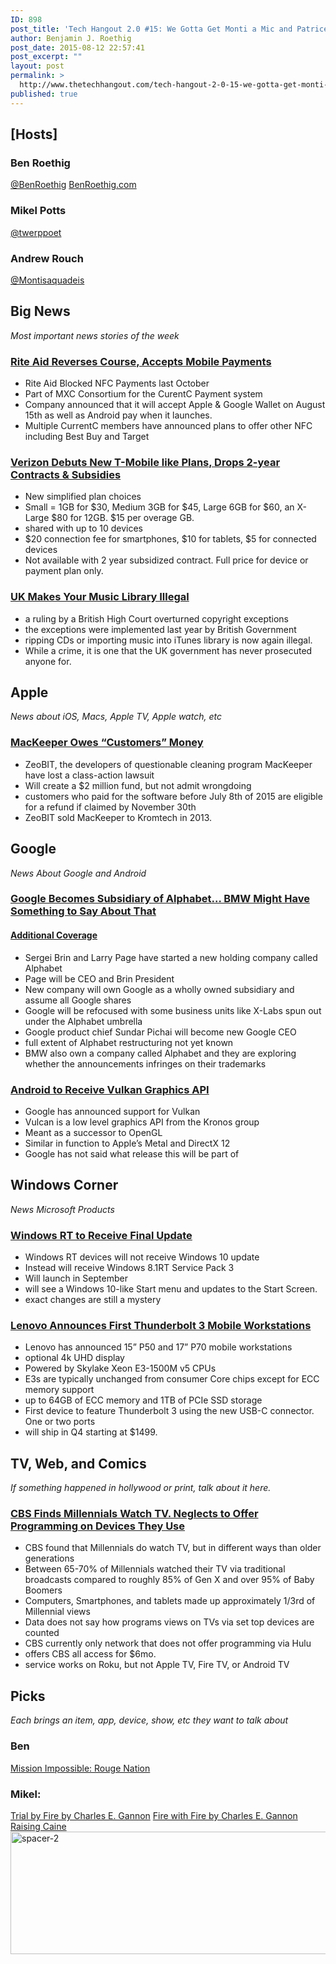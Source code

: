```yaml
---
ID: 898
post_title: 'Tech Hangout 2.0 #15: We Gotta Get Monti a Mic and Patrice Some Internet'
author: Benjamin J. Roethig
post_date: 2015-08-12 22:57:41
post_excerpt: ""
layout: post
permalink: >
  http://www.thetechhangout.com/tech-hangout-2-0-15-we-gotta-get-monti-a-mic-and-patrice-some-internet/
published: true
---
```

## [Hosts]

### Ben Roethig
[@BenRoethig](http:www.twitter.com/benroethig)
[BenRoethig.com](http://www.benroethig.com)

### Mikel Potts
[@twerppoet](http://www.twitter.com/twerppoet)

### Andrew Rouch
[@Montisaquadeis](http://www.twitter.com/Montisaquadeis)

## Big News
*Most important news stories of the week*

### [Rite Aid Reverses Course, Accepts Mobile Payments](http://www.theverge.com/2015/8/11/9130295/rite-aid-taking-apple-pay-google-wallet-august-15)
- Rite Aid Blocked NFC Payments last October
- Part of MXC Consortium for the CurentC Payment system
- Company announced that it will accept Apple & Google Wallet on August 15th as well as Android pay when it launches.
- Multiple CurrentC members have announced plans to offer other NFC including Best Buy and Target

### [Verizon Debuts New T-Mobile like Plans, Drops 2-year Contracts & Subsidies](http://www.macobserver.com/tmo/article/verizons-new-phone-plans-prove-sometimes-you-follow-the-little-guy)
- New simplified plan choices
- Small = 1GB for $30, Medium 3GB for $45, Large 6GB for $60, an X-Large $80 for 12GB.  $15 per overage GB.
- shared with up to 10 devices
- $20 connection fee for smartphones, $10 for tablets, $5 for connected devices
- Not available with 2 year subsidized contract.  Full price for device or payment plan only.

### [UK Makes Your Music Library Illegal](https://torrentfreak.com/itunes-is-illegal-under-uk-copyright-law-150805/)
- a ruling by a British High Court overturned copyright exceptions
- the exceptions were implemented last year by British Government
- ripping CDs or importing music into iTunes library is now again illegal.
- While a crime, it is one that the UK government has never prosecuted anyone for.

## Apple
*News about iOS, Macs, Apple TV, Apple watch, etc*

### [MacKeeper Owes “Customers” Money](http://www.cultofmac.com/384842/the-makers-of-mackeeper-owe-you-a-refund)
- ZeoBIT, the developers of questionable cleaning program MacKeeper have lost a class-action lawsuit
- Will create a $2 million fund, but not admit wrongdoing 
- customers who paid for the software before July 8th of 2015 are eligible for a refund if claimed by November 30th
- ZeoBIT sold MacKeeper to Kromtech in 2013.

## Google
*News About Google and Android*

### [Google Becomes Subsidiary of Alphabet… BMW Might Have Something to Say About That](http://www.thetechhangout.com/google-reorganizes-into-alphabet/)
#### [Additional Coverage](http://www.reuters.com/article/2015/08/11/us-bmw-google-trademark-idUSKCN0QG1U420150811)
- Sergei Brin and Larry Page have started a new holding company called Alphabet
- Page will be CEO and Brin President
- New company will own Google as a wholly owned subsidiary and assume all Google shares
- Google will be refocused with some business units like X-Labs spun out under the Alphabet umbrella
- Google product chief Sundar Pichai will become new Google CEO
- full extent of Alphabet restructuring not yet known
- BMW also own a company called Alphabet and they are exploring whether the announcements infringes on their trademarks

### [Android to Receive Vulkan Graphics API](http://techcrunch.com/2015/08/10/google-will-soon-bring-metal-like-low-overhead-graphics-api-to-android/)
- Google has announced support for Vulkan
- Vulcan is a low level graphics API from the Kronos group
- Meant as a successor to OpenGL
- Similar in function to Apple’s Metal and DirectX 12
- Google has not said what release this will be part of


## Windows Corner
*News Microsoft Products*

### [Windows RT to Receive Final Update](http://wmpoweruser.com/microsoft-windows-8-1-rt-update-3-will-improve-the-start-menu-and-lock-screen/)
- Windows RT devices will not receive Windows 10 update
- Instead will receive Windows 8.1RT Service Pack 3
- Will launch in September
- will see a Windows 10-like Start menu and updates to the Start Screen.
- exact changes are still a mystery

### [Lenovo Announces First Thunderbolt 3 Mobile Workstations](http://www.theverge.com/2015/8/11/9129681/lenovo-skylake-xeon-notebooks-p50-p70)
- Lenovo has announced 15” P50 and 17” P70 mobile workstations
- optional 4k UHD display
- Powered by Skylake Xeon E3-1500M v5 CPUs 
- E3s are typically unchanged from consumer Core chips except for ECC memory support
- up to 64GB of ECC memory and 1TB of PCIe SSD storage
- First device to feature Thunderbolt 3 using the new USB-C connector.  One or two ports
- will ship in Q4 starting at $1499.

## TV, Web, and Comics
*If something happened in hollywood or print, talk about it here.*

### [CBS Finds Millennials Watch TV.  Neglects to Offer Programming on Devices They Use](http://recode.net/2015/08/10/cbs-says-millennials-love-tv-it-just-couldnt-find-them/)
- CBS found that Millennials do watch TV, but in different ways than older generations
- Between 65-70% of Millennials watched their TV via traditional broadcasts compared to roughly 85% of Gen X and over 95% of Baby Boomers
- Computers, Smartphones, and tablets made up approximately 1/3rd of Millennial views
- Data does not say how programs views on TVs via set top devices are counted
- CBS currently only network that does not offer programming via Hulu 
- offers CBS all access for $6mo.
- service works on Roku, but not Apple TV, Fire TV, or Android TV

## Picks
*Each brings an item, app, device, show, etc they want to talk about*

### Ben
[Mission Impossible: Rouge Nation](http://www.missionimpossible.com/)

### Mikel: 
[Trial by Fire by Charles E. Gannon](https://itun.es/us/_Ker1.l)
[Fire with Fire by Charles E. Gannon](https://itun.es/us/OUXfL.l)
[Raising Caine](http://www.baenebooks.com/p-2838-raising-caine-earc.aspx)
<a href="http://www.thetechhangout.com/wp-content/uploads/2015/07/spacer-2.jpg"><img src="http://www.thetechhangout.com/wp-content/uploads/2015/07/spacer-2.jpg" alt="spacer-2" width="2548" height="196" class="alignnone size-full wp-image-846" /></a>